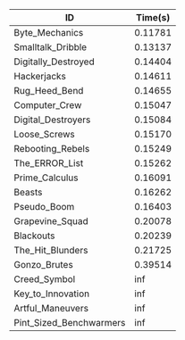 |ID|Time(s)|
|-|-|
|Byte_Mechanics|0.11781|
|Smalltalk_Dribble|0.13137|
|Digitally_Destroyed|0.14404|
|Hackerjacks|0.14611|
|Rug_Heed_Bend|0.14655|
|Computer_Crew|0.15047|
|Digital_Destroyers|0.15084|
|Loose_Screws|0.15170|
|Rebooting_Rebels|0.15249|
|The_ERROR_List|0.15262|
|Prime_Calculus|0.16091|
|Beasts|0.16262|
|Pseudo_Boom|0.16403|
|Grapevine_Squad|0.20078|
|Blackouts|0.20239|
|The_Hit_Blunders|0.21725|
|Gonzo_Brutes|0.39514|
|Creed_Symbol|inf|
|Key_to_Innovation|inf|
|Artful_Maneuvers|inf|
|Pint_Sized_Benchwarmers|inf|
